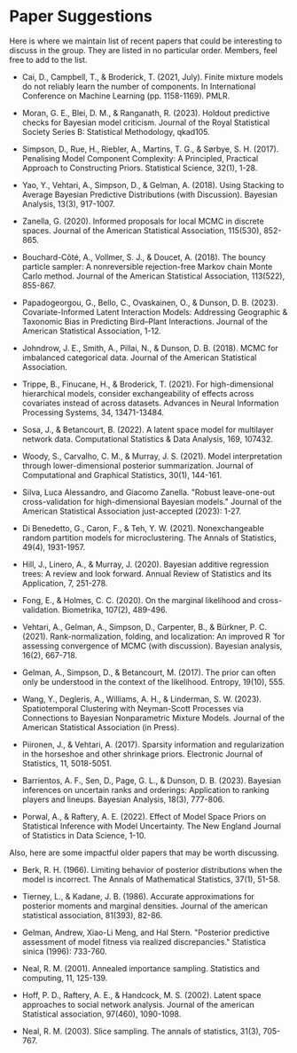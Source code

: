 # Paper Suggestions

Here is where we maintain list of recent papers that could be interesting to discuss in the group. They are listed in no particular order. Members, feel free to add to the list.

- Cai, D., Campbell, T., & Broderick, T. (2021, July). Finite mixture models do not reliably learn the number of components. In International Conference on Machine Learning (pp. 1158-1169). PMLR.

- Moran, G. E., Blei, D. M., & Ranganath, R. (2023). Holdout predictive checks for Bayesian model criticism. Journal of the Royal Statistical Society Series B: Statistical Methodology, qkad105.

- Simpson, D., Rue, H., Riebler, A., Martins, T. G., & Sørbye, S. H. (2017). Penalising Model Component Complexity: A Principled, Practical Approach to Constructing Priors. Statistical Science, 32(1), 1-28.

- Yao, Y., Vehtari, A., Simpson, D., & Gelman, A. (2018). Using Stacking to Average Bayesian Predictive Distributions (with Discussion). Bayesian Analysis, 13(3), 917-1007.

- Zanella, G. (2020). Informed proposals for local MCMC in discrete spaces. Journal of the American Statistical Association, 115(530), 852-865.

- Bouchard-Côté, A., Vollmer, S. J., & Doucet, A. (2018). The bouncy particle sampler: A nonreversible rejection-free Markov chain Monte Carlo method. Journal of the American Statistical Association, 113(522), 855-867.

- Papadogeorgou, G., Bello, C., Ovaskainen, O., & Dunson, D. B. (2023). Covariate-Informed Latent Interaction Models: Addressing Geographic & Taxonomic Bias in Predicting Bird–Plant Interactions. Journal of the American Statistical Association, 1-12.

- Johndrow, J. E., Smith, A., Pillai, N., & Dunson, D. B. (2018). MCMC for imbalanced categorical data. Journal of the American Statistical Association.

- Trippe, B., Finucane, H., & Broderick, T. (2021). For high-dimensional hierarchical models, consider exchangeability of effects across covariates instead of across datasets. Advances in Neural Information Processing Systems, 34, 13471-13484.

- Sosa, J., & Betancourt, B. (2022). A latent space model for multilayer network data. Computational Statistics & Data Analysis, 169, 107432.

- Woody, S., Carvalho, C. M., & Murray, J. S. (2021). Model interpretation through lower-dimensional posterior summarization. Journal of Computational and Graphical Statistics, 30(1), 144-161.

- Silva, Luca Alessandro, and Giacomo Zanella. "Robust leave-one-out cross-validation for high-dimensional Bayesian models." Journal of the American Statistical Association just-accepted (2023): 1-27.

- Di Benedetto, G., Caron, F., & Teh, Y. W. (2021). Nonexchangeable random partition models for microclustering. The Annals of Statistics, 49(4), 1931-1957.

- Hill, J., Linero, A., & Murray, J. (2020). Bayesian additive regression trees: A review and look forward. Annual Review of Statistics and Its Application, 7, 251-278.

- Fong, E., & Holmes, C. C. (2020). On the marginal likelihood and cross-validation. Biometrika, 107(2), 489-496.

- Vehtari, A., Gelman, A., Simpson, D., Carpenter, B., & Bürkner, P. C. (2021). Rank-normalization, folding, and localization: An improved R ̂ for assessing convergence of MCMC (with discussion). Bayesian analysis, 16(2), 667-718.

- Gelman, A., Simpson, D., & Betancourt, M. (2017). The prior can often only be understood in the context of the likelihood. Entropy, 19(10), 555.

- Wang, Y., Degleris, A., Williams, A. H., & Linderman, S. W. (2023). Spatiotemporal Clustering with Neyman-Scott Processes via Connections to Bayesian Nonparametric Mixture Models. Journal of the American Statistical Association (in Press).

- Piironen, J., & Vehtari, A. (2017). Sparsity information and regularization in the horseshoe and other shrinkage priors. Electronic Journal of Statistics, 11, 5018-5051.

- Barrientos, A. F., Sen, D., Page, G. L., & Dunson, D. B. (2023). Bayesian inferences on uncertain ranks and orderings: Application to ranking players and lineups. Bayesian Analysis, 18(3), 777-806.

- Porwal, A., & Raftery, A. E. (2022). Effect of Model Space Priors on Statistical Inference with Model Uncertainty. The New England Journal of Statistics in Data Science, 1-10.

Also, here are some impactful older papers that may be worth discussing.

- Berk, R. H. (1966). Limiting behavior of posterior distributions when the model is incorrect. The Annals of Mathematical Statistics, 37(1), 51-58.

- Tierney, L., & Kadane, J. B. (1986). Accurate approximations for posterior moments and marginal densities. Journal of the american statistical association, 81(393), 82-86.

- Gelman, Andrew, Xiao-Li Meng, and Hal Stern. "Posterior predictive assessment of model fitness via realized discrepancies." Statistica sinica (1996): 733-760.

- Neal, R. M. (2001). Annealed importance sampling. Statistics and computing, 11, 125-139.

- Hoff, P. D., Raftery, A. E., & Handcock, M. S. (2002). Latent space approaches to social network analysis. Journal of the american Statistical association, 97(460), 1090-1098.

- Neal, R. M. (2003). Slice sampling. The annals of statistics, 31(3), 705-767.